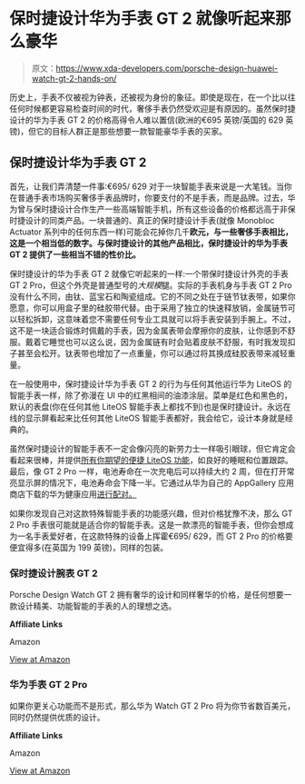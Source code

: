 # 保时捷设计华为手表 GT 2 就像听起来那么豪华

> 原文：<https://www.xda-developers.com/porsche-design-huawei-watch-gt-2-hands-on/>

历史上，手表不仅被视为钟表，还被视为身份的象征。即使是现在，在一个比以往任何时候都更容易检查时间的时代，奢侈手表仍然受欢迎是有原因的。虽然保时捷设计的华为手表 GT 2 的价格高得令人难以置信(欧洲的€695 英镑/英国的 629 英镑)，但它的目标人群正是那些想要一款智能豪华手表的买家。

## 保时捷设计华为手表 GT 2

首先，让我们弄清楚一件事:€695/ 629 对于一块智能手表来说是一大笔钱。当你在普通手表市场购买奢侈手表品牌时，你要支付的不是手表，而是品牌。过去，华为曾与保时捷设计合作生产一些高端智能手机，所有这些设备的价格都远高于非保时捷设计的同类产品。一块普通的、真正的保时捷设计手表(就像 Monobloc Actuator 系列中的任何东西一样)可能会花掉你几千**欧元，与一些奢侈手表相比，这是一个相当低的数字。与保时捷设计的其他产品相比，保时捷设计的华为手表 GT 2 提供了一些相当不错的性价比。**

保时捷设计的华为手表 GT 2 就像它听起来的一样:一个带保时捷设计外壳的手表 GT 2 Pro，但这个外壳是普通型号的*大规模*腿。实际的手表机身与手表 GT 2 Pro 没有什么不同，由钛、蓝宝石和陶瓷组成。它的不同之处在于链节钛表带，如果你愿意，你可以用盒子里的硅胶带代替。由于采用了独立的快速释放销，金属链节可以轻松拆卸，这意味着您不需要任何专业工具就可以将手表安装到手腕上。不过，这不是一块适合锻炼时佩戴的手表，因为金属表带会摩擦你的皮肤，让你感到不舒服。戴着它睡觉也可以这么说，因为金属链有时会贴着皮肤不舒服，有时我发现扣子甚至会松开。钛表带也增加了一点重量，你可以通过将其换成硅胶表带来减轻重量。

在一般使用中，保时捷设计华为手表 GT 2 的行为与任何其他运行华为 LiteOS 的智能手表一样，除了弥漫在 UI 中的红黑相间的油漆涂层。菜单是红色和黑色的，默认的表盘(你在任何其他 LiteOS 智能手表上都找不到)也是保时捷设计。永远在线的显示屏看起来比任何其他 LiteOS 智能手表都好，我会给它，设计本身就是经典的。

虽然保时捷设计的智能手表不一定会像闪亮的新劳力士一样吸引眼球，但它肯定会看起来很棒，并提供[所有你期望的便捷 LiteOS 功能](https://www.xda-developers.com/huawei-watch-gt-2-pro-honor-watch-es-gs-pro-liteos-review/)，如良好的睡眠和位置跟踪。最后，像 GT 2 Pro 一样，电池寿命在一次充电后可以持续大约 2 周，但在打开常亮显示屏的情况下，电池寿命会下降一半。它通过从华为自己的 AppGallery 应用商店下载的华为健康应用[进行配对。](https://www.xda-developers.com/appgallery-huawei-alternative-google-play-store-android/)

如果你发现自己对这款特殊智能手表的功能感兴趣，但对价格犹豫不决，那么 GT 2 Pro 手表很可能就是适合你的智能手表。这是一款漂亮的智能手表，但你会想成为一名手表爱好者，在这款特殊的设备上挥霍€695/ 629，而 GT 2 Pro 的价格要便宜得多(在英国为 199 英镑)，同样的包装。

### 保时捷设计腕表 GT 2

Porsche Design Watch GT 2 拥有奢华的设计和同样奢华的价格，是任何想要一款设计精美、功能智能的手表的人的理想之选。

**Affiliate Links**

Amazon

[View at Amazon](https://www.amazon.co.uk/Porsche-Design-VID-B19-Bluetooth-Smartwatch-Titan/dp/B08P1XQM9H?tag=xdadev04-20)

### 华为手表 GT 2 Pro

如果你更关心功能而不是形式，那么华为 Watch GT 2 Pro 将为你节省数百美元，同时仍然提供优质的设计。

**Affiliate Links**

Amazon

[View at Amazon](https://www.amazon.co.uk/HUAWEI-Smartwatch-Touchscreen-Bluetooth-Monitoring/dp/B08GQ9RQX5?tag=xdadev04-20)